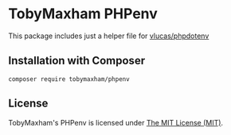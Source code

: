 # TobyMaxham PHPenv

This package includes just a helper file for [vlucas/phpdotenv](https://github.com/vlucas/phpdotenv)


## Installation with Composer

```shell
composer require tobymaxham/phpenv
```


## License

TobyMaxham's PHPenv is licensed under [The MIT License (MIT)](LICENSE).